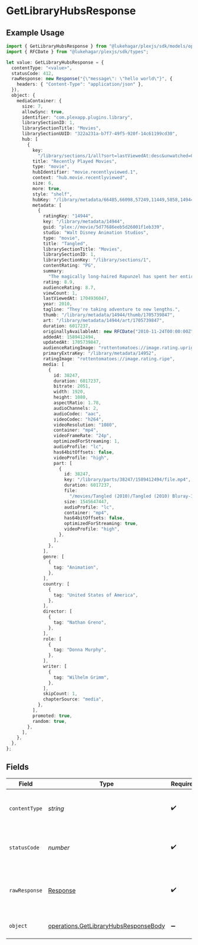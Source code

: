 # GetLibraryHubsResponse

## Example Usage

```typescript
import { GetLibraryHubsResponse } from "@lukehagar/plexjs/sdk/models/operations";
import { RFCDate } from "@lukehagar/plexjs/sdk/types";

let value: GetLibraryHubsResponse = {
  contentType: "<value>",
  statusCode: 412,
  rawResponse: new Response("{\"message\": \"hello world\"}", {
    headers: { "Content-Type": "application/json" },
  }),
  object: {
    mediaContainer: {
      size: 7,
      allowSync: true,
      identifier: "com.plexapp.plugins.library",
      librarySectionID: 1,
      librarySectionTitle: "Movies",
      librarySectionUUID: "322a231a-b7f7-49f5-920f-14c61199cd30",
      hub: [
        {
          key:
            "/library/sections/1/all?sort=lastViewedAt:desc&unwatched=0&viewOffset=0",
          title: "Recently Played Movies",
          type: "movie",
          hubIdentifier: "movie.recentlyviewed.1",
          context: "hub.movie.recentlyviewed",
          size: 6,
          more: true,
          style: "shelf",
          hubKey: "/library/metadata/66485,66098,57249,11449,5858,14944",
          metadata: [
            {
              ratingKey: "14944",
              key: "/library/metadata/14944",
              guid: "plex://movie/5d77686eeb5d26001f1eb339",
              studio: "Walt Disney Animation Studios",
              type: "movie",
              title: "Tangled",
              librarySectionTitle: "Movies",
              librarySectionID: 1,
              librarySectionKey: "/library/sections/1",
              contentRating: "PG",
              summary:
                "The magically long-haired Rapunzel has spent her entire life in a tower, but now that a runaway thief has stumbled upon her, she is about to discover the world for the first time, and who she really is.",
              rating: 8.9,
              audienceRating: 8.7,
              viewCount: 1,
              lastViewedAt: 1704936047,
              year: 2010,
              tagline: "They're taking adventure to new lengths.",
              thumb: "/library/metadata/14944/thumb/1705739847",
              art: "/library/metadata/14944/art/1705739847",
              duration: 6017237,
              originallyAvailableAt: new RFCDate("2010-11-24T00:00:00Z"),
              addedAt: 1589412494,
              updatedAt: 1705739847,
              audienceRatingImage: "rottentomatoes://image.rating.upright",
              primaryExtraKey: "/library/metadata/14952",
              ratingImage: "rottentomatoes://image.rating.ripe",
              media: [
                {
                  id: 38247,
                  duration: 6017237,
                  bitrate: 2051,
                  width: 1920,
                  height: 1080,
                  aspectRatio: 1.78,
                  audioChannels: 2,
                  audioCodec: "aac",
                  videoCodec: "h264",
                  videoResolution: "1080",
                  container: "mp4",
                  videoFrameRate: "24p",
                  optimizedForStreaming: 1,
                  audioProfile: "lc",
                  has64bitOffsets: false,
                  videoProfile: "high",
                  part: [
                    {
                      id: 38247,
                      key: "/library/parts/38247/1589412494/file.mp4",
                      duration: 6017237,
                      file:
                        "/movies/Tangled (2010)/Tangled (2010) Bluray-1080p.mp4",
                      size: 1545647447,
                      audioProfile: "lc",
                      container: "mp4",
                      has64bitOffsets: false,
                      optimizedForStreaming: true,
                      videoProfile: "high",
                    },
                  ],
                },
              ],
              genre: [
                {
                  tag: "Animation",
                },
              ],
              country: [
                {
                  tag: "United States of America",
                },
              ],
              director: [
                {
                  tag: "Nathan Greno",
                },
              ],
              role: [
                {
                  tag: "Donna Murphy",
                },
              ],
              writer: [
                {
                  tag: "Wilhelm Grimm",
                },
              ],
              skipCount: 1,
              chapterSource: "media",
            },
          ],
          promoted: true,
          random: true,
        },
      ],
    },
  },
};
```

## Fields

| Field                                                                                                 | Type                                                                                                  | Required                                                                                              | Description                                                                                           |
| ----------------------------------------------------------------------------------------------------- | ----------------------------------------------------------------------------------------------------- | ----------------------------------------------------------------------------------------------------- | ----------------------------------------------------------------------------------------------------- |
| `contentType`                                                                                         | *string*                                                                                              | :heavy_check_mark:                                                                                    | HTTP response content type for this operation                                                         |
| `statusCode`                                                                                          | *number*                                                                                              | :heavy_check_mark:                                                                                    | HTTP response status code for this operation                                                          |
| `rawResponse`                                                                                         | [Response](https://developer.mozilla.org/en-US/docs/Web/API/Response)                                 | :heavy_check_mark:                                                                                    | Raw HTTP response; suitable for custom response parsing                                               |
| `object`                                                                                              | [operations.GetLibraryHubsResponseBody](../../../sdk/models/operations/getlibraryhubsresponsebody.md) | :heavy_minus_sign:                                                                                    | The hubs specific to the library                                                                      |